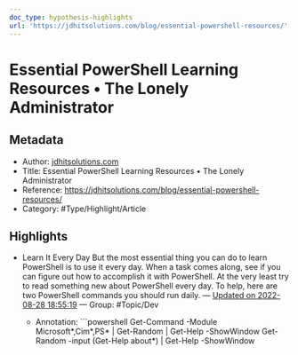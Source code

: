 ```yaml
---
doc_type: hypothesis-highlights
url: 'https://jdhitsolutions.com/blog/essential-powershell-resources/'
---
```

# Essential PowerShell Learning Resources • The Lonely Administrator

## Metadata
- Author: [jdhitsolutions.com]()
- Title: Essential PowerShell Learning Resources • The Lonely Administrator
- Reference: https://jdhitsolutions.com/blog/essential-powershell-resources/
- Category: #Type/Highlight/Article

## Highlights
- Learn It Every Day But the most essential thing you can do to learn PowerShell is to use it every day. When a task comes along, see if you can figure out how to accomplish it with PowerShell. At the very least try to read something new about PowerShell every day. To help, here are two PowerShell commands you should run daily. — [Updated on 2022-08-28 18:55:19](https://hyp.is/fY-ONCckEe20FJs00U9CGg/jdhitsolutions.com/blog/essential-powershell-resources/)  — Group: #Topic/Dev

   - Annotation: ```powershell
Get-Command -Module Microsoft*,Cim*,PS* | Get-Random | Get-Help -ShowWindow
Get-Random -input (Get-Help about*) | Get-Help -ShowWindow
```
